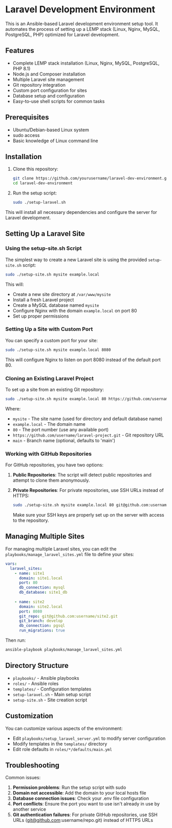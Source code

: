 # Laravel Development Environment

This is an Ansible-based Laravel development environment setup tool. It automates the process of setting up a LEMP stack (Linux, Nginx, MySQL, PostgreSQL, PHP) optimized for Laravel development.

## Features

- Complete LEMP stack installation (Linux, Nginx, MySQL, PostgreSQL, PHP 8.1)
- Node.js and Composer installation
- Multiple Laravel site management
- Git repository integration
- Custom port configuration for sites
- Database setup and configuration
- Easy-to-use shell scripts for common tasks

## Prerequisites

- Ubuntu/Debian-based Linux system
- sudo access
- Basic knowledge of Linux command line

## Installation

1. Clone this repository:
   ```bash
   git clone https://github.com/yourusername/laravel-dev-environment.git
   cd laravel-dev-environment
   ```

2. Run the setup script:
   ```bash
   sudo ./setup-laravel.sh
   ```

This will install all necessary dependencies and configure the server for Laravel development.

## Setting Up a Laravel Site

### Using the setup-site.sh Script

The simplest way to create a new Laravel site is using the provided `setup-site.sh` script:

```bash
sudo ./setup-site.sh mysite example.local
```

This will:
- Create a new site directory at `/var/www/mysite`
- Install a fresh Laravel project
- Create a MySQL database named `mysite`
- Configure Nginx with the domain `example.local` on port 80
- Set up proper permissions

### Setting Up a Site with Custom Port

You can specify a custom port for your site:

```bash
sudo ./setup-site.sh mysite example.local 8080
```

This will configure Nginx to listen on port 8080 instead of the default port 80.

### Cloning an Existing Laravel Project

To set up a site from an existing Git repository:

```bash
sudo ./setup-site.sh mysite example.local 80 https://github.com/username/laravel-project.git main
```

Where:
- `mysite` - The site name (used for directory and default database name)
- `example.local` - The domain name
- `80` - The port number (use any available port)
- `https://github.com/username/laravel-project.git` - Git repository URL
- `main` - Branch name (optional, defaults to 'main')

### Working with GitHub Repositories

For GitHub repositories, you have two options:

1. **Public Repositories**: The script will detect public repositories and attempt to clone them anonymously.

2. **Private Repositories**: For private repositories, use SSH URLs instead of HTTPS:
   ```bash
   sudo ./setup-site.sh mysite example.local 80 git@github.com:username/private-repo.git main
   ```

   Make sure your SSH keys are properly set up on the server with access to the repository.

## Managing Multiple Sites

For managing multiple Laravel sites, you can edit the `playbooks/manage_laravel_sites.yml` file to define your sites:

```yml
vars:
  laravel_sites:
    - name: site1
      domain: site1.local
      port: 80
      db_connection: mysql
      db_database: site1_db
      
    - name: site2
      domain: site2.local
      port: 8080
      git_repo: git@github.com:username/site2.git
      git_branch: develop
      db_connection: pgsql
      run_migrations: true
```

Then run:

```bash
ansible-playbook playbooks/manage_laravel_sites.yml
```

## Directory Structure

- `playbooks/` - Ansible playbooks
- `roles/` - Ansible roles
- `templates/` - Configuration templates
- `setup-laravel.sh` - Main setup script
- `setup-site.sh` - Site creation script

## Customization

You can customize various aspects of the environment:

- Edit `playbooks/setup_laravel_server.yml` to modify server configuration
- Modify templates in the `templates/` directory
- Edit role defaults in `roles/*/defaults/main.yml`

## Troubleshooting

Common issues:

1. **Permission problems**: Run the setup script with sudo
2. **Domain not accessible**: Add the domain to your local hosts file
3. **Database connection issues**: Check your .env file configuration
4. **Port conflicts**: Ensure the port you want to use isn't already in use by another service
5. **Git authentication failures**: For private GitHub repositories, use SSH URLs (git@github.com:username/repo.git) instead of HTTPS URLs 